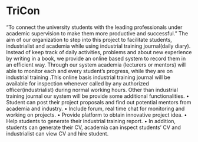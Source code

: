 # TriCon

“To connect the university students with the leading professionals under academic supervision to make them more productive and successful.”
	The aim of our organization to step into this project to facilitate students, industrialist and academia while using industrial training journal(daily diary). Instead of keep track of daily activities, problems and about new experience by writing in a book, we provide an online based system to record them in an efficient way. Through our system academia (lecturers or mentors) will able to monitor each and every student’s progress, while they are on industrial training .This online basis industrial training journal will be available for inspection whenever called by any authorized officer(industrialist) during normal working hours. Other than industrial training journal our system will be provide some additional functionalities.
•	Student can post their project proposals and find out potential mentors from academia and industry.
•	Include forum, real time chat for monitoring and working on projects.
•	Provide platform to obtain innovative project idea.
•	Help students to generate their industrial training report.
•	In addition, students can generate their CV, academia can inspect students’ CV and industrialist can view CV and hire student. 
